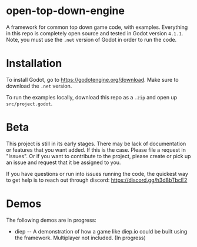 # open-top-down-engine
A framework for common top down game code, with examples. Everything in this repo is completely open source and tested in Godot version `4.1.1`. Note, you must use the `.net` version of Godot in order to run the code.

# Installation
To install Godot, go to https://godotengine.org/download. Make sure to download the `.net` version.

To run the examples locally, download this repo as a `.zip` and open up `src/project.godot`.

# Beta
This project is still in its early stages. There may be lack of documentation or features that you want added. If this is the case. Please file a request in "Issues". Or if you want to contribute to the project, please create or pick up an issue and request that it be assigned to you. 

If you have questions or run into issues running the code, the quickest way to get help is to reach out through discord: https://discord.gg/h3d8bTbcE2

# Demos
The following demos are in progress:
- diep -- A demonstration of how a game like diep.io could be built using the framework. Multiplayer not included. (In progress)
